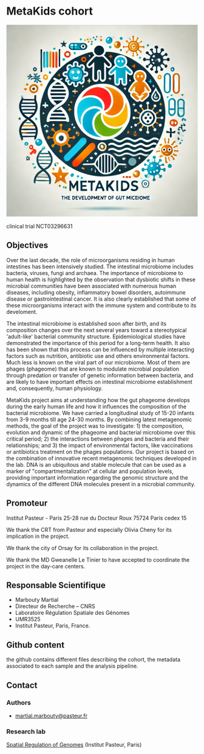# MetaKids cohort

![meta3C](images/MK_v2.png)

clinical trial NCT03296631

## Objectives

Over the last decade, the role of microorganisms residing in human intestines has been intensively studied. The intestinal microbiome includes bacteria, viruses, fungi and archaea. The importance of microbiome to human health is highlighted by the observation that dysbiotic shifts in these microbial communities have been associated with numerous human diseases, including obesity, inflammatory bowel disorders, autoimmune disease or gastrointestinal cancer. It is also clearly established that some of these microorganisms interact with the immune system and contribute to its develoment. 

The intestinal microbiome is established soon after birth, and its composition changes over the next several years toward a stereotypical 'adult-like' bacterial community structure. Epidemiological studies have demonstrated the importance of this period for a long-term health. It also has been shown that this process can be influenced by multiple interacting factors such as nutrition, antibiotic use and others environmental factors. Much less is known on the viral part of our microbiome. Most of them are phages (phageome) that are known to modulate microbial population through predation or transfer of genetic information between bacteria, and are likely to have important effects on intestinal microbiome establishment and, consequently, human physiology. 

MetaKids project aims at understanding how the gut phageome develops during the early human life and how it influences the composition of the bacterial microbiome. We have carried a longitudinal study of 15-20 infants from 3-9 months till age 24-30 months. By combining latest metagenomic methods, the goal of the project was to investigate: 1) the composition, evolution and dynamic of the phageome and bacterial microbiome over this critical period; 2) the interactions between phages and bacteria and their relationships; and 3) the impact of environmental factors, like vaccinations or antibiotics treatment on the phages populations. Our project is based on the combination of innovative recent metagenomic techniques developed in the lab. DNA is an ubiquitous and stable molecule that can be used as a marker of "compartmentalization" at cellular and population levels, providing important information regarding the genomic structure and the dynamics of the different DNA molecules present in a microbial community.

## Promoteur

Institut Pasteur - Paris
25-28 rue du Docteur Roux
75724 Paris cedex 15

We thank the CRT from Pasteur and especially Olivia Cheny for its implication in the project.

We thank the city of Orsay for its collaboration in the project.

We thank the MD Gweanelle Le Tinier to have accepted to coordinate the project in the day-care centers.

## Responsable Scientifique

- Marbouty Martial
- Directeur de Recherche – CNRS
- Laboratoire Régulation Spatiale des Génomes
- UMR3525
- Institut Pasteur, Paris, France.

## Github content

the github contains different files describing the cohort, the metadata associated to each sample and the analysis pipeline. 

## Contact

### Authors

* martial.marbouty@pasteur.fr

### Research lab

[Spatial Regulation of Genomes](https://research.pasteur.fr/en/team/spatial-regulation-of-genomes/) (Institut Pasteur, Paris)


